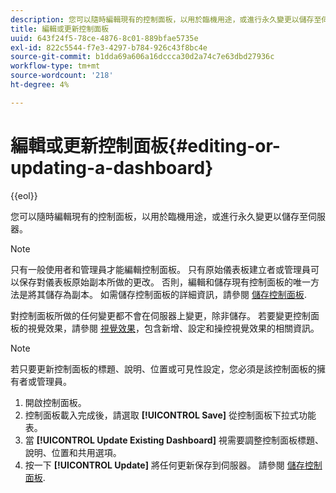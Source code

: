 ```yaml
---
description: 您可以隨時編輯現有的控制面板，以用於臨機用途，或進行永久變更以儲存至伺服器。
title: 編輯或更新控制面板
uuid: 643f24f5-78ce-4876-8c01-889bfae5735e
exl-id: 822c5544-f7e3-4297-b784-926c43f8bc4e
source-git-commit: b1dda69a606a16dccca30d2a74c7e63dbd27936c
workflow-type: tm+mt
source-wordcount: '218'
ht-degree: 4%

---
```


# 編輯或更新控制面板{#editing-or-updating-a-dashboard}

{{eol}}

您可以隨時編輯現有的控制面板，以用於臨機用途，或進行永久變更以儲存至伺服器。

>[!NOTE]
>
>只有一般使用者和管理員才能編輯控制面板。 只有原始儀表板建立者或管理員可以保存對儀表板原始副本所做的更改。 否則，編輯和儲存現有控制面板的唯一方法是將其儲存為副本。 如需儲存控制面板的詳細資訊，請參閱 [儲存控制面板](../../../home/c-adobe-data-workbench-dashboard/c-dashboards/t-saving-a-dashboard.md#task-4132cf487bc640149c91afd0b7b0701e).

對控制面板所做的任何變更都不會在伺服器上變更，除非儲存。 若要變更控制面板的視覺效果，請參閱 [視覺效果](../../../home/c-adobe-data-workbench-dashboard/c-visualizations/c-visualizations.md#concept-426ed20f270f4be48ecc3574f3078d8e)，包含新增、設定和操控視覺效果的相關資訊。

>[!NOTE]
>
>若只要更新控制面板的標題、說明、位置或可見性設定，您必須是該控制面板的擁有者或管理員。

1. 開啟控制面板。
1. 控制面板載入完成後，請選取 **[!UICONTROL Save]** 從控制面板下拉式功能表。
1. 當 **[!UICONTROL Update Existing Dashboard]** 視需要調整控制面板標題、說明、位置和共用選項。
1. 按一下 **[!UICONTROL Update]** 將任何更新保存到伺服器。 請參閱 [儲存控制面板](../../../home/c-adobe-data-workbench-dashboard/c-dashboards/t-saving-a-dashboard.md#task-4132cf487bc640149c91afd0b7b0701e).
